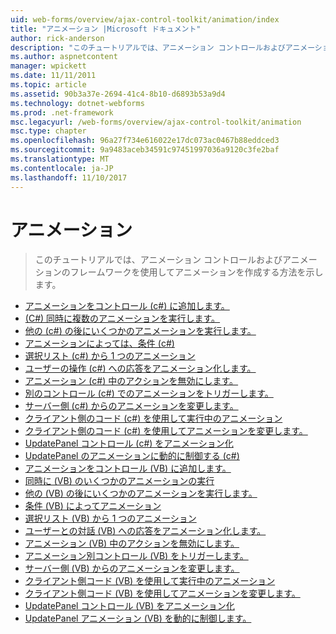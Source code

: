 ```yaml
---
uid: web-forms/overview/ajax-control-toolkit/animation/index
title: "アニメーション |Microsoft ドキュメント"
author: rick-anderson
description: "このチュートリアルでは、アニメーション コントロールおよびアニメーションのフレームワークを使用してアニメーションを作成する方法を示します。"
ms.author: aspnetcontent
manager: wpickett
ms.date: 11/11/2011
ms.topic: article
ms.assetid: 90b3a37e-2694-41c4-8b10-d6893b53a9d4
ms.technology: dotnet-webforms
ms.prod: .net-framework
msc.legacyurl: /web-forms/overview/ajax-control-toolkit/animation
msc.type: chapter
ms.openlocfilehash: 96a27f734e616022e17dc073ac0467b88eddced3
ms.sourcegitcommit: 9a9483aceb34591c97451997036a9120c3fe2baf
ms.translationtype: MT
ms.contentlocale: ja-JP
ms.lasthandoff: 11/10/2017
---
```

<a name="animation"></a>アニメーション
====================
> このチュートリアルでは、アニメーション コントロールおよびアニメーションのフレームワークを使用してアニメーションを作成する方法を示します。


- [アニメーションをコントロール (c#) に追加します。](adding-animation-to-a-control-cs.md)
- [(C#) 同時に複数のアニメーションを実行します。](executing-several-animations-at-the-same-time-cs.md)
- [他の (c#) の後にいくつかのアニメーションを実行します。](executing-several-animations-after-each-other-cs.md)
- [アニメーションによっては、条件 (c#)](animation-depending-on-a-condition-cs.md)
- [選択リスト (c#) から 1 つのアニメーション](picking-one-animation-out-of-a-list-cs.md)
- [ユーザーの操作 (c#) への応答をアニメーション化します。](animating-in-response-to-user-interaction-cs.md)
- [アニメーション (c#) 中のアクションを無効にします。](disabling-actions-during-animation-cs.md)
- [別のコントロール (c#) でのアニメーションをトリガーします。](triggering-an-animation-in-another-control-cs.md)
- [サーバー側 (c#) からのアニメーションを変更します。](modifying-animations-from-the-server-side-cs.md)
- [クライアント側のコード (c#) を使用して実行中のアニメーション](executing-animations-using-client-side-code-cs.md)
- [クライアント側のコード (c#) を使用してアニメーションを変更します。](changing-an-animation-using-client-side-code-cs.md)
- [UpdatePanel コントロール (c#) をアニメーション化](animating-an-updatepanel-control-cs.md)
- [UpdatePanel のアニメーションに動的に制御する (c#)](dynamically-controlling-updatepanel-animations-cs.md)
- [アニメーションをコントロール (VB) に追加します。](adding-animation-to-a-control-vb.md)
- [同時に (VB) のいくつかのアニメーションの実行](executing-several-animations-at-the-same-time-vb.md)
- [他の (VB) の後にいくつかのアニメーションを実行します。](executing-several-animations-after-each-other-vb.md)
- [条件 (VB) によってアニメーション](animation-depending-on-a-condition-vb.md)
- [選択リスト (VB) から 1 つのアニメーション](picking-one-animation-out-of-a-list-vb.md)
- [ユーザーとの対話 (VB) への応答をアニメーション化します。](animating-in-response-to-user-interaction-vb.md)
- [アニメーション (VB) 中のアクションを無効にします。](disabling-actions-during-animation-vb.md)
- [アニメーション別コントロール (VB) をトリガーします。](triggering-an-animation-in-another-control-vb.md)
- [サーバー側 (VB) からのアニメーションを変更します。](modifying-animations-from-the-server-side-vb.md)
- [クライアント側コード (VB) を使用して実行中のアニメーション](executing-animations-using-client-side-code-vb.md)
- [クライアント側コード (VB) を使用してアニメーションを変更します。](changing-an-animation-using-client-side-code-vb.md)
- [UpdatePanel コントロール (VB) をアニメーション化](animating-an-updatepanel-control-vb.md)
- [UpdatePanel アニメーション (VB) を動的に制御します。](dynamically-controlling-updatepanel-animations-vb.md)
